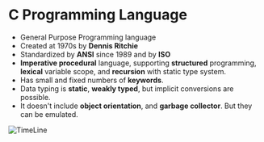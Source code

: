 # C Programming Language
- General Purpose Programming language
- Created at 1970s by **Dennis Ritchie**
- Standardized by **ANSI** since 1989 and by **ISO**
- **Imperative procedural** language, supporting **structured** programming, **lexical** variable scope, and **recursion** with static type system.
- Has small and fixed numbers of **keywords**.
- Data typing is **static**, **weakly typed**, but implicit conversions are possible.
- It doesn't include **object orientation**, and **garbage collector**. But they can be emulated.

![TimeLine](..//Images/TimeLine.PNG)



